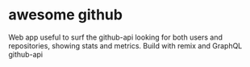 # awesome github

Web app useful to surf the github-api looking for both users and repositories, showing stats and metrics.
Build with remix and GraphQL github-api
